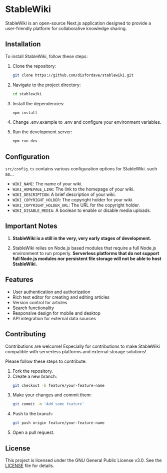 # StableWiki

StableWiki is an open-source Next.js application designed to provide a user-friendly platform for collaborative knowledge sharing. 

## Installation
To install StableWiki, follow these steps:
1. Clone the repository:
   ```bash
   git clone https://github.com/disfordave/stablewiki.git
    ```
2. Navigate to the project directory:
   ```bash
   cd stablewiki
   ```
3. Install the dependencies:
   ```bash
   npm install
   ```
4. Change .env.example to .env and configure your environment variables.

5. Run the development server:
   ```bash
   npm run dev
   ```

## Configuration
`src/config.ts` contains various configuration options for StableWiki. such as...

 - `WIKI_NAME`: The name of your wiki.
 - `WIKI_HOMEPAGE_LINK`: The link to the homepage of your wiki.
 - `WIKI_DESCRIPTION`: A brief description of your wiki.
 - `WIKI_COPYRIGHT_HOLDER`: The copyright holder for your wiki.
 - `WIKI_COPYRIGHT_HOLDER_URL`: The URL for the copyright holder.
 - `WIKI_DISABLE_MEDIA`: A boolean to enable or disable media uploads.

## Important Notes

1. **StableWiki is a still in the very, very early stages of development.**

2. StableWiki relies on Node.js based modules that require a full Node.js environment to run properly. **Serverless platforms that do not support full Node.js modules nor persistent file storage will not be able to host StableWiki.** 

## Features
- User authentication and authorization
- Rich text editor for creating and editing articles
- Version control for articles
- Search functionality
- Responsive design for mobile and desktop  
- API integration for external data sources

## Contributing
Contributions are welcome! Especially for contributions to make StableWiki compatible with serverless platforms and external storage solutions! 

Please follow these steps to contribute:
1. Fork the repository.
2. Create a new branch:
   ```bash
   git checkout -b feature/your-feature-name
   ```
3. Make your changes and commit them:
   ```bash
   git commit -m 'Add some feature'
   ```
4. Push to the branch:
   ```bash
   git push origin feature/your-feature-name
   ```
5. Open a pull request.

## License
This project is licensed under the GNU General Public License v3.0. See the [LICENSE](LICENSE) file for details.